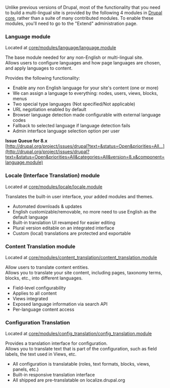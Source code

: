 Unlike previous versions of Drupal, most of the functionality that you need to build a multi-lingual site is provided by the following 4 modules in [Drupal core](/node/3060), rather than a suite of many contributed modules. To enable these modules, you'll need to go to the "Extend" administration page.

### Language module

Located at [core/modules/language/language.module](https://api.drupal.org/api/drupal/core%21modules%21language%21language.module/8.6.x)

The base module needed for any non-English or multi-lingual site.  
Allows users to configure languages and how page languages are chosen, and apply languages to content.

Provides the following functionality:

* Enable any non English language for your site's content (one or more)
* We can assign a language to everything: nodes, users, views, blocks, menus
* Two special type languages (Not specified/Not applicable)
* URL negotiation enabled by default
* Browser language detection made configurable with external language codes
* Fallback to selected language if language detection fails
* Admin interface language selection option per user

**Issue Queue for 8.x**  
[http://drupal.org/project/issues/drupal?text=&status=Open&priorities=All...](http://drupal.org/project/issues/drupal?text=&status=Open&priorities=All&categories=All&version=8.x&component=language.module)

### Locale (Interface Translation) module 

Located at [core/modules/locale/locale.module](https://api.drupal.org/api/drupal/core%21modules%21locale%21locale.module/8.6.x)

Translates the built-in user interface, your added modules and themes.

* Automated downloads & updates
* English customizable/removable, no more need to use English as the default language
* Built-in translation UI revamped for easier editing
* Plural version editable on an integrated interface
* Custom (local) translations are protected and exportable

### Content Translation module

Located at [core/modules/content\_translation/content\_translation.module](https://api.drupal.org/api/drupal/core%21modules%21content%5Ftranslation%21content%5Ftranslation.module/8.5.x)

Allow users to translate content entities.  
Allows you to translate your site content, including pages, taxonomy terms, blocks, etc., into different languages.

* Field-level configurability
* Applies to all content
* Views integrated
* Exposed language information via search API
* Per-language content access

### Configuration Translation

Located at [core/modules/config\_translation/config\_translation.module](https://api.drupal.org/api/drupal/core%21modules%21config%5Ftranslation%21config%5Ftranslation.module/8.5.x)

Provides a translation interface for configuration.  
Allows you to translate text that is part of the configuration, such as field labels, the text used in Views, etc.

* All configuration is translatable (roles, text formats, blocks, views, panels, etc.)
* Built-in responsive translation interface
* All shipped are pre-translatable on localize.drupal.org